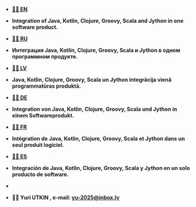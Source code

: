 <strong>
 
- <a href="https://yu-2023.github.io/inf/info_EN.html" target="_blank">💞️💞️ EN</a>
- Integration of Java, Kotlin, Clojure, Groovy, Scala and Jython in one software product.

- <a href="https://yu-2023.github.io/inf/info_RU.html" target="_blank">👋👋 RU</a>
- Интеграция Java, Kotlin, Clojure, Groovy, Scala и Jython в одном программном продукте.

- <a href="https://yu-2023.github.io/inf/info_LV.html" target="_blank">🌱🌱 LV</a>
- Java, Kotlin, Clojure, Groovy, Scala un Jython integrācija vienā programmatūras produktā.

- <a href="https://yu-2023.github.io/inf/info_DE.html" target="_blank">💞️💞️ DE</a>
- Integration von Java, Kotlin, Clojure, Groovy, Scala und Jython in einem Softwareprodukt.

- <a href="https://yu-2023.github.io/inf/info_FR.html" target="_blank">👋👋 FR</a>
- Intégration de Java, Kotlin, Clojure, Groovy, Scala et Jython dans un seul produit logiciel.

- <a href="https://yu-2023.github.io/inf/info_ES.html" target="_blank">🌱🌱 ES</a>
- Integración de Java, Kotlin, Clojure, Groovy, Scala y Jython en un solo producto de software.
-
- 👀👀 Yuri UTKIN , e-mail: yu-2025@inbox.lv

</strong>
 
<!---
yu-2023/yu-2023 is a āØ special āØ repository because its `README.md` (this file) appears on your GitHub profile.
You can click the Preview link to take a look at your changes.
--->
